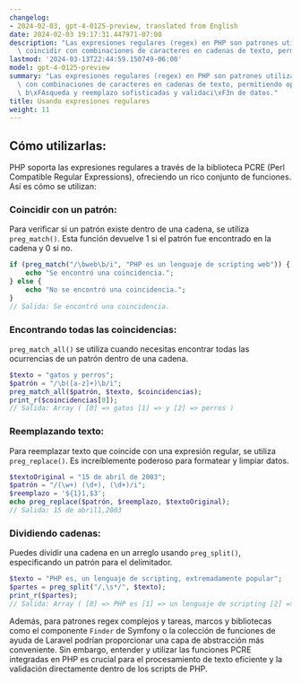 ```yaml
---
changelog:
- 2024-02-03, gpt-4-0125-preview, translated from English
date: 2024-02-03 19:17:31.447971-07:00
description: "Las expresiones regulares (regex) en PHP son patrones utilizados para\
  \ coincidir con combinaciones de caracteres en cadenas de texto, permitiendo\u2026"
lastmod: '2024-03-13T22:44:59.150749-06:00'
model: gpt-4-0125-preview
summary: "Las expresiones regulares (regex) en PHP son patrones utilizados para coincidir\
  \ con combinaciones de caracteres en cadenas de texto, permitiendo operaciones de\
  \ b\xFAsqueda y reemplazo sofisticadas y validaci\xF3n de datos."
title: Usando expresiones regulares
weight: 11
---
```


## Cómo utilizarlas:
PHP soporta las expresiones regulares a través de la biblioteca PCRE (Perl Compatible Regular Expressions), ofreciendo un rico conjunto de funciones. Así es cómo se utilizan:

### Coincidir con un patrón:
Para verificar si un patrón existe dentro de una cadena, se utiliza `preg_match()`. Esta función devuelve 1 si el patrón fue encontrado en la cadena y 0 si no.

```php
if (preg_match("/\bweb\b/i", "PHP es un lenguaje de scripting web")) {
    echo "Se encontró una coincidencia.";
} else {
    echo "No se encontró una coincidencia.";
}
// Salida: Se encontró una coincidencia.
```

### Encontrando todas las coincidencias:
`preg_match_all()` se utiliza cuando necesitas encontrar todas las ocurrencias de un patrón dentro de una cadena.

```php
$texto = "gatos y perros";
$patrón = "/\b([a-z]+)\b/i";
preg_match_all($patrón, $texto, $coincidencias);
print_r($coincidencias[0]);
// Salida: Array ( [0] => gatos [1] => y [2] => perros )
```

### Reemplazando texto:
Para reemplazar texto que coincide con una expresión regular, se utiliza `preg_replace()`. Es increíblemente poderoso para formatear y limpiar datos.

```php
$textoOriginal = "15 de abril de 2003";
$patrón = "/(\w+) (\d+), (\d+)/i";
$reemplazo = '${1}1,$3';
echo preg_replace($patrón, $reemplazo, $textoOriginal);
// Salida: 15 de abril1,2003
```

### Dividiendo cadenas:
Puedes dividir una cadena en un arreglo usando `preg_split()`, especificando un patrón para el delimitador.

```php
$texto = "PHP es, un lenguaje de scripting, extremadamente popular";
$partes = preg_split("/,\s*/", $texto);
print_r($partes);
// Salida: Array ( [0] => PHP es [1] => un lenguaje de scripting [2] => extremadamente popular )
```

Además, para patrones regex complejos y tareas, marcos y bibliotecas como el componente `Finder` de Symfony o la colección de funciones de ayuda de Laravel podrían proporcionar una capa de abstracción más conveniente. Sin embargo, entender y utilizar las funciones PCRE integradas en PHP es crucial para el procesamiento de texto eficiente y la validación directamente dentro de los scripts de PHP.
